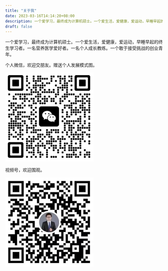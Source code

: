 ```yaml
---
title: "关于我"
date: 2023-03-16T14:14:20+08:00
description: 一个爱学习，最终成为计算机硕士。一个爱生活，爱健康，爱运动，早睡早起的终生学习者。一名营养医学爱好者。一名个人成长教练。一个敢于接受挑战的创业青年。
draft: false
---
```


一个爱学习，最终成为计算机硕士。一个爱生活，爱健康，爱运动，早睡早起的终生学习者。一名营养医学爱好者。一名个人成长教练。一个敢于接受挑战的创业青年。

个人微信，欢迎交朋友。赠送个人发展模式图。

![扫码交朋友](qrcode_for_wechat.jpg)

视频号，欢迎围观。

![扫码围观](qrcode_for_channel.jpg)
